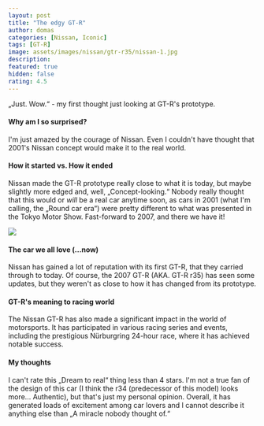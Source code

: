 ```yaml
---
layout: post
title: "The edgy GT-R"
author: domas
categories: [Nissan, Iconic]
tags: [GT-R]
image: assets/images/nissan/gtr-r35/nissan-1.jpg
description:
featured: true
hidden: false
rating: 4.5
---
```


„Just. Wow.“ - my first thought just looking at GT-R's prototype.

#### Why am I so surprised?

I'm just amazed by the courage of Nissan. Even I couldn't have thought that 2001's Nissan concept would make it to the real world.

#### How it started vs. How it ended

Nissan made the GT-R prototype really close to what it is today, but maybe slightly more edged and, well, „Concept-looking.“ Nobody really thought that this would or *will* be a real car anytime soon, as cars in 2001 (what I'm calling, the „Round car era“) were pretty different to what was presented in the Tokyo Motor Show. Fast-forward to 2007, and there we have it!

<img src="{{ site.baseurl }}/assets/images/nissan/gtr-r35/nissan-2.jpg" class="featured-image img-fluid">

#### The car we all love (...now)

Nissan has gained a lot of reputation with its first GT-R, that they carried through to today. Of course, the 2007 GT-R (AKA. GT-R r35) has seen some updates, but they weren't as close to how it has changed from its prototype.

#### GT-R's meaning to racing world

The Nissan GT-R has also made a significant impact in the world of motorsports. It has participated in various racing series and events, including the prestigious Nürburgring 24-hour race, where it has achieved notable success.

#### My thoughts

I can't rate this „Dream to real“ thing less than 4 stars. I'm not a true fan of the design of this car (I think the r34 (predecessor of this model) looks more... Authentic), but that's just my personal opinion. Overall, it has generated loads of excitement among car lovers and I cannot describe it anything else than „A miracle nobody thought of.“